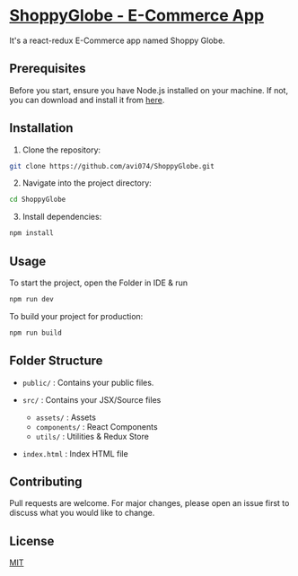 # [ShoppyGlobe - E-Commerce App]()

It's a react-redux E-Commerce app named Shoppy Globe. 

## Prerequisites

Before you start, ensure you have Node.js installed on your machine. If not, you can download and install it from [here](https://nodejs.org/).

## Installation

1. Clone the repository:

```bash
git clone https://github.com/avi074/ShoppyGlobe.git
```

2. Navigate into the project directory:

```bash
cd ShoppyGlobe
```

3. Install dependencies:

```bash
npm install
```

## Usage

To start the project, open the Folder in IDE & run

```bash
npm run dev
```

To build your project for production:

```bash
npm run build
```

## Folder Structure

- `public/` : Contains your public files.

- `src/` : Contains your JSX/Source files

  - `assets/` : Assets
  - `components/` : React Components
  - `utils/` : Utilities & Redux Store

- `index.html` : Index HTML file

## Contributing

Pull requests are welcome. For major changes, please open an issue first to discuss what you would like to change.

## License

[MIT](LICENSE)
